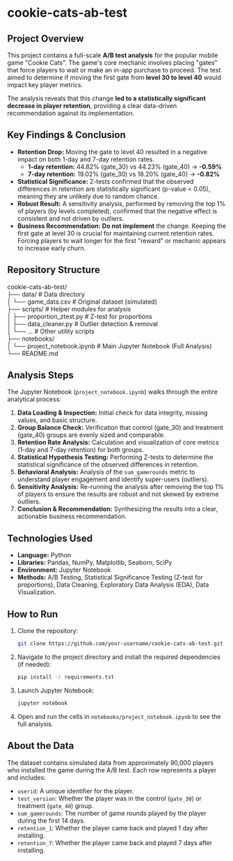 # cookie-cats-ab-test
## Project Overview

This project contains a full-scale **A/B test analysis** for the popular mobile game "Cookie Cats". The game's core mechanic involves placing "gates" that force players to wait or make an in-app purchase to proceed. The test aimed to determine if moving the first gate from **level 30 to level 40** would impact key player metrics.

The analysis reveals that this change **led to a statistically significant decrease in player retention**, providing a clear data-driven recommendation against its implementation.

## Key Findings & Conclusion

*   **Retention Drop:** Moving the gate to level 40 resulted in a negative impact on both 1-day and 7-day retention rates.
    *   **1-day retention:** 44.82% (gate_30) vs 44.23% (gate_40) -> **-0.59%**
    *   **7-day retention:** 19.02% (gate_30) vs 18.20% (gate_40) -> **-0.82%**
*   **Statistical Significance:** Z-tests confirmed that the observed differences in retention are statistically significant (p-value < 0.05), meaning they are unlikely due to random chance.
*   **Robust Result:** A sensitivity analysis, performed by removing the top 1% of players (by levels completed), confirmed that the negative effect is consistent and not driven by outliers.
*   **Business Recommendation:** **Do not implement** the change. Keeping the first gate at level 30 is crucial for maintaining current retention rates. Forcing players to wait longer for the first "reward" or mechanic appears to increase early churn.

## Repository Structure
cookie-cats-ab-test/  
├── data/ # Data directory  
│ └── game_data.csv # Original dataset (simulated)  
├── scripts/ # Helper modules for analysis  
│ ├── proportion_ztest.py # Z-test for proportions  
│ ├── data_cleaner.py # Outlier detection & removal  
│ └── ... # Other utility scripts  
├── notebooks/  
│ └── project_notebook.ipynb # Main Jupyter Notebook (Full Analysis)  
└── README.md
## Analysis Steps

The Jupyter Notebook (`project_notebook.ipynb`) walks through the entire analytical process:

1.  **Data Loading & Inspection:** Initial check for data integrity, missing values, and basic structure.
2.  **Group Balance Check:** Verification that control (gate_30) and treatment (gate_40) groups are evenly sized and comparable.
3.  **Retention Rate Analysis:** Calculation and visualization of core metrics (1-day and 7-day retention) for both groups.
4.  **Statistical Hypothesis Testing:** Performing Z-tests to determine the statistical significance of the observed differences in retention.
5.  **Behavioral Analysis:** Analysis of the `sum_gamerounds` metric to understand player engagement and identify super-users (outliers).
6.  **Sensitivity Analysis:** Re-running the analysis after removing the top 1% of players to ensure the results are robust and not skewed by extreme outliers.
7.  **Conclusion & Recommendation:** Synthesizing the results into a clear, actionable business recommendation.

## Technologies Used

*   **Language:** Python
*   **Libraries:** Pandas, NumPy, Matplotlib, Seaborn, SciPy
*   **Environment:** Jupyter Notebook
*   **Methods:** A/B Testing, Statistical Significance Testing (Z-test for proportions), Data Cleaning, Exploratory Data Analysis (EDA), Data Visualization.

## How to Run

1.  Clone the repository:
    ```bash
    git clone https://github.com/your-username/cookie-cats-ab-test.git
    ```
2.  Navigate to the project directory and install the required dependencies (if needed):
    ```bash
    pip install -r requirements.txt
    ```
3.  Launch Jupyter Notebook:
    ```bash
    jupyter notebook
    ```
4.  Open and run the cells in `notebooks/project_notebook.ipynb` to see the full analysis.

## About the Data

The dataset contains simulated data from approximately 90,000 players who installed the game during the A/B test. Each row represents a player and includes:
*   `userid`: A unique identifier for the player.
*   `test_version`: Whether the player was in the control (`gate_30`) or treatment (`gate_40`) group.
*   `sum_gamerounds`: The number of game rounds played by the player during the first 14 days.
*   `retention_1`: Whether the player came back and played 1 day after installing.
*   `retention_7`: Whether the player came back and played 7 days after installing.
